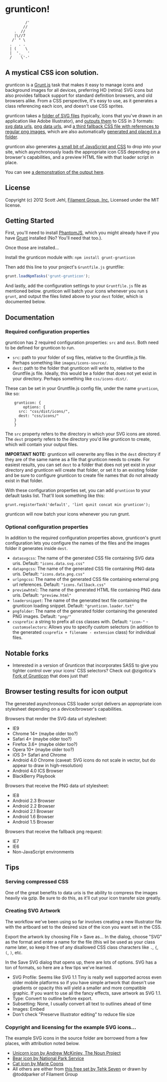 # grunticon!

```
         /'
        //
    .  //
    |\//7
   /' " \     
  .   . .      
  | (    \     
  |  '._  '        
  /    \'-'

```

## A mystical CSS icon solution.

grunticon is a [Grunt.js](https://github.com/cowboy/grunt/) task that makes it easy to manage icons and background images for all devices, preferring HD (retina) SVG icons but also provides fallback support for standard definition browsers, and old browsers alike. From a CSS perspective, it's easy to use, as it generates a class referencing each icon, and doesn't use CSS sprites. 

grunticon takes a [folder of SVG files](https://github.com/filamentgroup/grunticon/tree/master/example/source) (typically, icons that you've drawn in an application like Adobe Illustrator), and [outputs them](https://github.com/filamentgroup/grunticon/tree/master/example/output) to CSS in 3 formats: [svg data urls](https://github.com/filamentgroup/grunticon/blob/master/example/output/icons.data.svg.css), [png data urls](https://github.com/filamentgroup/grunticon/blob/master/example/output/icons.data.png.css), and [a third fallback CSS file with references to regular png images](https://github.com/filamentgroup/grunticon/blob/master/example/output/icons.fallback.css), which are also automatically [generated and placed in a folder](https://github.com/filamentgroup/grunticon/tree/master/example/output/png). 

grunticon also generates [a small bit of JavaScript and CSS](https://github.com/filamentgroup/grunticon/blob/master/example/output/grunticon.loader.txt) to drop into your site, which asynchronously loads the appropriate icon CSS depending on a browser's capabilities, and a preview HTML file with that loader script in place. 

You can see [a demonstration of the output here](http://filamentgroup.github.com/grunticon/example/output/preview.html).

## License
Copyright (c) 2012 Scott Jehl, [Filament Group, Inc.](http://filamentgroup.com)
Licensed under the MIT license.

## Getting Started

First, you'll need to install [PhantomJS](http://phantomjs.org/), which you might already have if you have [Grunt](https://github.com/cowboy/grunt) installed (No? You'll need that too.).

Once those are installed...

Install the grunticon module with: `npm install grunt-grunticon`

Then add this line to your project's `Gruntfile.js` gruntfile:

```javascript
grunt.loadNpmTasks('grunt-grunticon');
```

And lastly, add the configuration settings to your `Gruntfile.js` file as mentioned below. grunticon will batch your icons whenever you run `$ grunt`, and output the files listed above to your `dest` folder, which is documented below.


## Documentation

### Required configuration properties

grunticon has 2 required configuration properties: `src` and `dest`. Both need to be defined for grunticon to run.

- `src`: path to your folder of svg files, relative to the Gruntfile.js file. Perhaps something like `images/icons-source/`.
- `dest`: path to the folder that grunticon will write to, relative to the Gruntfile.js file. Ideally, this would be a folder that does not yet exist in your directory. Perhaps something like `css/icons-dist/`.

These can be set in your Gruntfile.js config file, under the name `grunticon`, like so:

```
	grunticon: {
		options: {
      src: "css/dist/icons/",
      dest: "css/icons/"
    }
	}
```

The `src` property refers to the directory in which your SVG icons are stored. The `dest` property refers to the directory you'd like grunticon to create, which will contain your output files. 

**IMPORTANT NOTE:** grunticon will overwrite any files in the `dest` directory if they are of the same name as a file that grunticon needs to create. For easiest results, you can set `dest` to a folder that does not yet exist in your directory and grunticon will create that folder, or set it to an existing folder and be sure to configure grunticon to create file names that do not already exist in that folder.

With these configuration properties set, you can add `grunticon` to your default tasks list. That'll look something like this:

    grunt.registerTask('default', 'lint qunit concat min grunticon');

grunticon will now batch your icons whenever you run grunt.

### Optional configuration properties

In addition to the required configuration properties above, grunticon's grunt configuration lets you configure the names of the files and the images folder it generates inside `dest`. 

- `datasvgcss`: The name of the generated CSS file containing SVG data uris. Default: `"icons.data.svg.css"`
- `datapngcss`: The name of the generated CSS file containing PNG data uris. Default: `"icons.data.png.css"`
- `urlpngcss`: The name of the generated CSS file containing external png url references. Default: `"icons.fallback.css"`
- `previewhtml`: The name of the generated HTML file containing PNG data uris. Default: `"preview.html"`
- `loadersnippet`:  The name of the generated text file containing the grunticon loading snippet. Default: `"grunticon.loader.txt"`
- `pngfolder`:  The name of the generated folder containing the generated PNG images. Default: `"png/"`
- `cssprefix`: a string to prefix all css classes with. Default: `"icon-"`
-`customselectors`: Allows you to specify custom selectors (in addition to the generated `cssprefix + filename - extension` class) for individual files. 

## Notable forks

- Interested in a version of Grunticon that incorporates SASS to give you tighter control over your icons' CSS selectors? Check out @zigotica's [Fork of Grunticon](https://github.com/zigotica/grunticon/) that does just that!


## Browser testing results for icon output

The generated asynchronous CSS loader script delivers an appropriate icon stylesheet depending on a device/browser's capabilities.

Browsers that render the SVG data url stylesheet:
- IE9
- Chrome 14+ (maybe older too?)
- Safari 4+ (maybe older too?)
- Firefox 3.6+ (maybe older too?)
- Opera 10+ (maybe older too?)
- iOS 3+ Safari and Chrome
- Android 4.0 Chrome (caveat: SVG icons do not scale in vector, but do appear to draw in high-resolution)
- Android 4.0 ICS Browser
- BlackBerry Playbook

Browsers that receive the PNG data url stylesheet:
- IE8
- Android 2.3 Browser
- Android 2.2 Browser
- Android 2.1 Browser
- Android 1.6 Browser
- Android 1.5 Browser

Browsers that receive the fallback png request:
- IE7
- IE6
- Non-JavaScript environments

## Tips

### Serving compressed CSS
One of the great benefits to data uris is the ability to compress the images heavily via gzip. Be sure to do this, as it'll cut your icon transfer size greatly.

### Creating SVG Artwork

The workflow we've been using so far involves creating a new Illustrator file with the artboard set to the desired size of the icon you want set in the CSS. 

Export the artwork by choosing File > Save as...  In the dialog, choose "SVG" as the format and enter a name for the file (this wil be used as your class name later, so keep it free of any disallowed CSS class characters like `.`, `{`, `(`, `)`, etc.

In the Save SVG dialog that opens up, there are lots of options. SVG has a ton of formats, so here are a few tips we've learned. 

- SVG Profile: Seems like SVG 1.1 Tiny is really well supported across even older mobile platforms so if you have simple artwork that doesn't use gradients or opacity this will yield a smaller and more compatible graphic. If you want to use all the fancy effects, save artwork as SVG 1.1. 
- Type: Convert to outline before export.
- Subsetting: None, I usually convert all text to outlines ahead of time
- Images: Embed
- Don't check "Preserve Illustrator editing" to reduce file size

### Copyright and licensing for the example SVG icons...

The example SVG icons in the source folder are borrowed from a few places, with attribution noted below. 
- [Unicorn icon by Andrew McKinley, The Noun Project](http://thenounproject.com/noun/unicorn/#icon-No3364)
- [Bear icon by National Park Service](http://thenounproject.com/noun/bear/#icon-No499)
- [Cat icon by  Marie Coons](http://thenounproject.com/noun/cat/#icon-No840)
- All others are either from [this free set by Tehk Seven](http://www.tehkseven.net/blog/1/entry-1066-475-free-awesome-high-quality-icons-for-designers/) or drawn by @toddparker of Filament Group


